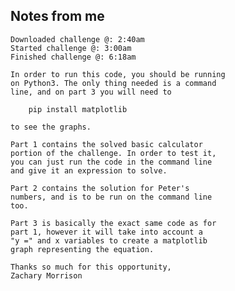 ## Notes from me

    Downloaded challenge @: 2:40am
    Started challenge @: 3:00am
    Finished challenge @: 6:18am

    In order to run this code, you should be running
    on Python3. The only thing needed is a command
    line, and on part 3 you will need to
    
        pip install matplotlib
    
    to see the graphs.

    Part 1 contains the solved basic calculator 
    portion of the challenge. In order to test it, 
    you can just run the code in the command line 
    and give it an expression to solve. 

    Part 2 contains the solution for Peter's 
    numbers, and is to be run on the command line 
    too.

    Part 3 is basically the exact same code as for 
    part 1, however it will take into account a 
    "y =" and x variables to create a matplotlib 
    graph representing the equation.

    Thanks so much for this opportunity,
    Zachary Morrison